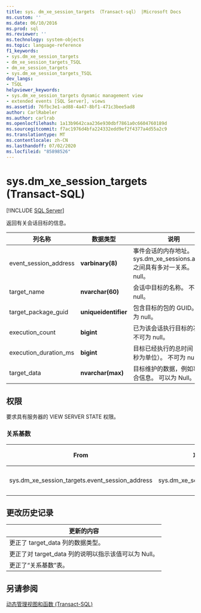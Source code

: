 ```yaml
---
title: sys. dm_xe_session_targets （Transact-sql） |Microsoft Docs
ms.custom: ''
ms.date: 06/10/2016
ms.prod: sql
ms.reviewer: ''
ms.technology: system-objects
ms.topic: language-reference
f1_keywords:
- sys.dm_xe_session_targets
- dm_xe_session_targets_TSQL
- dm_xe_session_targets
- sys.dm_xe_session_targets_TSQL
dev_langs:
- TSQL
helpviewer_keywords:
- sys.dm_xe_session_targets dynamic management view
- extended events [SQL Server], views
ms.assetid: 76fbc3e1-ad88-4a47-8bf1-471c3bee5ad8
author: CarlRabeler
ms.author: carlrab
ms.openlocfilehash: 1a13b9642caa236e930dbf7861a0c6604760189d
ms.sourcegitcommit: f7ac1976d4bfa224332edd9ef2f4377a4d55a2c9
ms.translationtype: MT
ms.contentlocale: zh-CN
ms.lasthandoff: 07/02/2020
ms.locfileid: "85898526"
---
```

# <a name="sysdm_xe_session_targets-transact-sql"></a>sys.dm_xe_session_targets (Transact-SQL)
[!INCLUDE [SQL Server](../../includes/applies-to-version/sqlserver.md)]

  返回有关会话目标的信息。  
  
  |列名称|数据类型|说明|  
|-----------------|---------------|-----------------|  
|event_session_address|**varbinary(8)**|事件会话的内存地址。 与 sys.dm_xe_sessions.address 之间具有多对一关系。 不可为 null。|  
|target_name|**nvarchar(60)**|会话中目标的名称。 不可为 null。|  
|target_package_guid|**uniqueidentifier**|包含目标的包的 GUID。 不可为 null。|  
|execution_count|**bigint**|已为该会话执行目标的次数。 不可为 null。|  
|execution_duration_ms|**bigint**|目标已经执行的总时间（以毫秒为单位）。 不可为 null。|  
|target_data|**nvarchar(max)**|目标维护的数据，例如事件聚合信息。 可以为 Null。|  
  
## <a name="permissions"></a>权限  
 要求具有服务器的 VIEW SERVER STATE 权限。  
  
### <a name="relationship-cardinalities"></a>关系基数  
  
|From|功能|关系|  
|----------|--------|------------------|  
|sys.dm_xe_session_targets.event_session_address|sys.dm_xe_sessions.address|多对一|  
  
## <a name="change-history"></a>更改历史记录  
  
|更新的内容|  
|---------------------|  
|更正了 target_data 列的数据类型。|  
|更正了对 target_data 列的说明以指示该值可以为 Null。|  
|更正了“关系基数”表。|  
  
## <a name="see-also"></a>另请参阅  
 [动态管理视图和函数 (Transact-SQL)](~/relational-databases/system-dynamic-management-views/system-dynamic-management-views.md)  
  
  

